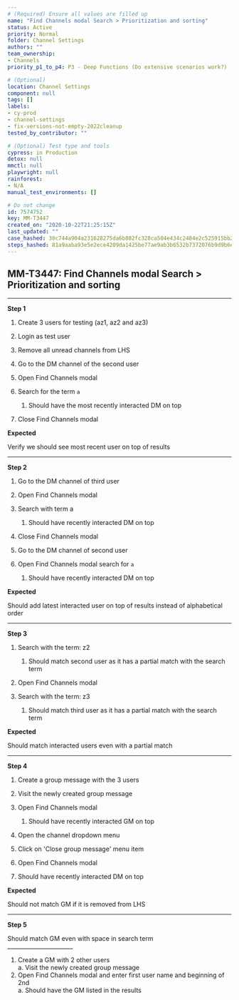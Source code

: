 ```yaml
---
# (Required) Ensure all values are filled up
name: "Find Channels modal Search > Prioritization and sorting"
status: Active
priority: Normal
folder: Channel Settings
authors: ""
team_ownership:
- Channels
priority_p1_to_p4: P3 - Deep Functions (Do extensive scenarios work?)

# (Optional)
location: Channel Settings
component: null
tags: []
labels:
- cy-prod
- channel-settings
- fix-versions-not-empty-2022cleanup
tested_by_contributor: ""

# (Optional) Test type and tools
cypress: in Production
detox: null
mmctl: null
playwright: null
rainforest:
- N/A
manual_test_environments: []

# Do not change
id: 7574752
key: MM-T3447
created_on: "2020-10-22T21:25:15Z"
last_updated: ""
case_hashed: 30c744a904a231628275da6b882fc328ca504e434c2484e2c525915bb24a7d6afc74ff85dcd4484c68eaa1ca7e40bba2
steps_hashed: 81a9aaba93e5e2ece4209da1425be77ae9ab3b6532b7372076b9d9b6ede4f95667087da1d4d46fba58d789c8feaa99de
---
```


<!-- (Auto-generated) Based on frontmatter's "key" and "name" -->

## MM-T3447: Find Channels modal Search > Prioritization and sorting

---

**Step 1**

1. Create 3 users for testing (az1, az2 and az3)

2. Login as test user

3. Remove all unread channels from LHS

4. Go to the DM channel of the second user

5. Open Find Channels modal

6. Search for the term `a`

   1. Should have the most recently interacted DM on top

7. Close Find Channels modal

**Expected**

Verify we should see most recent user on top of results

---

**Step 2**

1. Go to the DM channel of third user

2. Open Find Channels modal

3. Search with term a

   1. Should have recently interacted DM on top

4. Close Find Channels modal

5. Go to the DM channel of second user

6. Open Find Channels modal search for `a`

   1. Should have recently interacted DM on top

**Expected**

Should add latest interacted user on top of results instead of alphabetical order

---

**Step 3**

1. Search with the term: z2

   1. Should match second user as it has a partial match with the search term

2. Open Find Channels modal

3. Search with the term: z3

   1. Should match third user as it has a partial match with the search term

**Expected**

Should match interacted users even with a partial match

---

**Step 4**

1. Create a group message with the 3 users

2. Visit the newly created group message

3. Open Find Channels modal

   1. Should have recently interacted GM on top

4. Open the channel dropdown menu

5. Click on 'Close group message' menu item

6. Open Find Channels modal

7. Should have recently interacted DM on top

**Expected**

Should not match GM if it is removed from LHS

---

**Step 5**

Should match GM even with space in search term\
\_\_\_\_\_\_\_\_\_\_\_\_\_\_\_\_\_\_\_\_\_\_\_

1. Create a GM with 2 other users\
   a. Visit the newly created group message
2. Open Find Channels modal and enter first user name and beginning of 2nd\
   a. Should have the GM listed in the results
